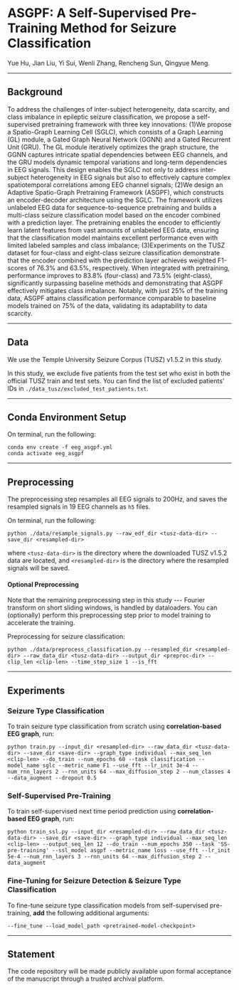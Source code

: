 # ASGPF: A Self-Supervised Pre-Training Method for Seizure Classification

Yue Hu, Jian Liu, Yi Sui, Wenli Zhang, Rencheng Sun, Qingyue Meng.

---

## Background
To address the challenges of inter-subject heterogeneity, data scarcity, and class imbalance in epileptic seizure classification, we propose a self-supervised pretraining framework with three key innovations:
(1)We propose a Spatio-Graph Learning Cell (SGLC), which consists of a Graph Learning (GL) module, a Gated Graph Neural Network (GGNN) and a Gated Recurrent Unit (GRU). The GL module iteratively optimizes the graph structure, the GGNN captures intricate spatial dependencies between EEG channels, and the GRU models dynamic temporal variations and long-term dependencies in EEG signals. This design enables the SGLC not only to address inter-subject heterogeneity in EEG signals but also to effectively capture complex spatiotemporal correlations among EEG channel signals;
(2)We design an Adaptive Spatio-Graph Pretraining Framework (ASGPF), which constructs an encoder-decoder architecture using the SGLC. The framework utilizes unlabeled EEG data for sequence-to-sequence pretraining and builds a multi-class seizure classification model based on the encoder combined with a prediction layer. The pretraining enables the encoder to efficiently learn latent features from vast amounts of unlabeled EEG data, ensuring that the classification model maintains excellent performance even with limited labeled samples and class imbalance;
(3)Experiments on the TUSZ dataset for four-class and eight-class seizure classification demonstrate that the encoder combined with the prediction layer achieves weighted F1-scores of 76.3% and 63.5%, respectively. When integrated with pretraining, performance improves to 83.8% (four-class) and 73.5% (eight-class), significantly surpassing baseline methods and demonstrating that ASGPF effectively mitigates class imbalance. Notably, with just 25% of the training data, ASGPF attains classification performance comparable to baseline models trained on 75% of the data, validating its adaptability to data scarcity.

---
## Data

We use the Temple University Seizure Corpus (TUSZ) v1.5.2 in this study. 

In this study, we exclude five patients from the test set who exist in both the official TUSZ train and test sets. You can find the list of excluded patients' IDs in `./data_tusz/excluded_test_patients.txt`.

---

## Conda Environment Setup

On terminal, run the following:
```
conda env create -f eeg_asgpf.yml
conda activate eeg_asgpf
```

---

## Preprocessing
The preprocessing step resamples all EEG signals to 200Hz, and saves the resampled signals in 19 EEG channels as `h5` files.

On terminal, run the following:
```
python ./data/resample_signals.py --raw_edf_dir <tusz-data-dir> --save_dir <resampled-dir>
```
where `<tusz-data-dir>` is the directory where the downloaded TUSZ v1.5.2 data are located, and `<resampled-dir>` is the directory where the resampled signals will be saved.

#### Optional Preprocessing
Note that the remaining preprocessing step in this study --- Fourier transform on short sliding windows, is handled by dataloaders. You can (optionally) perform this preprocessing step prior to model training to accelerate the training.

Preprocessing for seizure classification:
```
python ./data/preprocess_classification.py --resampled_dir <resampled-dir> --raw_data_dir <tusz-data-dir> --output_dir <preproc-dir> --clip_len <clip-len> --time_step_size 1 --is_fft
```

---
## Experiments

### Seizure Type Classification
To train seizure type classification from scratch using **correlation-based EEG graph**, run: 
```
python train.py --input_dir <resampled-dir> --raw_data_dir <tusz-data-dir> --save_dir <save-dir> --graph_type individual --max_seq_len <clip-len> --do_train --num_epochs 60 --task classification --model_name sglc --metric_name F1 --use_fft --lr_init 3e-4 --num_rnn_layers 2 --rnn_units 64 --max_diffusion_step 2 --num_classes 4 --data_augment --dropout 0.5 
```


### Self-Supervised Pre-Training
To train self-supervised next time period prediction using **correlation-based EEG graph**, run: 
```
python train_ssl.py --input_dir <resampled-dir> --raw_data_dir <tusz-data-dir> --save_dir <save-dir> --graph_type individual --max_seq_len <clip-len> --output_seq_len 12 --do_train --num_epochs 350 --task 'SS-pre-training' --ssl_model asgpf --metric_name loss --use_fft --lr_init 5e-4 --num_rnn_layers 3 --rnn_units 64 --max_diffusion_step 2 --data_augment
```

### Fine-Tuning for Seizure Detection & Seizure Type Classification
To fine-tune seizure type classification models from self-supervised pre-training, **add** the following additional arguments:
```
--fine_tune --load_model_path <pretrained-model-checkpoint>
```
---

## Statement
The code repository will be made publicly available upon formal acceptance of the manuscript through a trusted archival platform.
